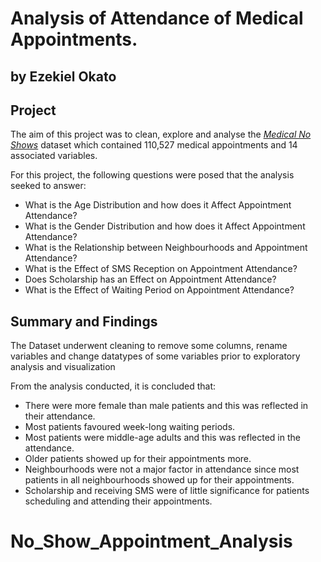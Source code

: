 # Analysis of Attendance of Medical Appointments.
## by Ezekiel Okato


## Project

The aim of this project was to clean, explore and analyse the [*Medical No Shows*](https://www.kaggle.com/datasets/joniarroba/noshowappointments) dataset which contained 110,527 medical appointments and 14 associated variables.

For this project, the following questions were posed that the analysis seeked to answer:
- What is the Age Distribution and how does it Affect Appointment Attendance?
- What is the Gender Distribution and how does it Affect Appointment Attendance?
- What is the Relationship between Neighbourhoods and Appointment Attendance?
- What is the Effect of SMS Reception on Appointment Attendance?
- Does Scholarship has an Effect on Appointment Attendance?
- What is the Effect of Waiting Period on Appointment Attendance?



## Summary and Findings
The Dataset underwent cleaning to remove some columns, rename variables and change datatypes of some variables prior to exploratory analysis and visualization

From the analysis conducted, it is concluded that:
- There were more female than male patients and this was reflected in their attendance.
- Most patients favoured week-long waiting periods.
- Most patients were middle-age adults and this was reflected in the attendance.
- Older patients showed up for their appointments more.
- Neighbourhoods were not a major factor in attendance since most patients in all neighbourhoods showed up for their appointments.
- Scholarship and receiving SMS were of little significance for patients scheduling and attending their appointments.
# No_Show_Appointment_Analysis
